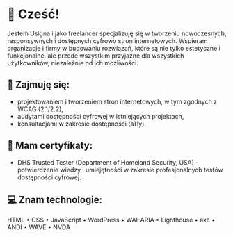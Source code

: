 # 👋 Cześć!

Jestem Usigna i jako freelancer specjalizuję się w tworzeniu nowoczesnych, responsywnych i dostępnych cyfrowo stron internetowych. Wspieram organizacje i firmy w budowaniu rozwiązań, które są nie tylko estetyczne i funkcjonalne, ale przede wszystkim przyjazne dla wszystkich użytkowników, niezależnie od ich możliwości.

## 💼 Zajmuję się:
- projektowaniem i tworzeniem stron internetowych, w tym zgodnych z WCAG (2.1/2.2),
- audytami dostępności cyfrowej w istniejących projektach,
- konsultacjami w zakresie dostępności (a11y).

## 📃 Mam certyfikaty:
- DHS Trusted Tester (Department of Homeland Security, USA) - potwierdzenie wiedzy i umiejętności w zakresie profesjonalnych testów dostępności cyfrowej.

## 💻 Znam technologie:
HTML • CSS • JavaScript • WordPress • WAI-ARIA • Lighthouse • axe • ANDI • WAVE • NVDA

<!--
## Hi there 👋

**usignak/usignak** is a ✨ _special_ ✨ repository because its `README.md` (this file) appears on your GitHub profile.

Here are some ideas to get you started:

- 🔭 I’m currently working on ...
- 🌱 I’m currently learning ...
- 👯 I’m looking to collaborate on ...
- 🤔 I’m looking for help with ...
- 💬 Ask me about ...
- 📫 How to reach me: ...
- 😄 Pronouns: ...
- ⚡ Fun fact: ...
-->
